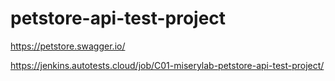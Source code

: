 # petstore-api-test-project


https://petstore.swagger.io/

https://jenkins.autotests.cloud/job/C01-miserylab-petstore-api-test-project/
